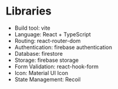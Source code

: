 # Libraries

- Build tool: vite
- Language: React + TypeScript
- Routing: react-router-dom
- Authentication: firebase authentication
- Database: firestore
- Storage: firebase storage
- Form Validation: react-hook-form
- Icon: Material UI Icon
- State Management: Recoil
